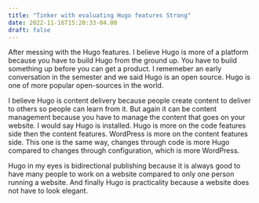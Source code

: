 ```yaml
---
title: "Tinker with evaluating Hugo features Strong"
date: 2022-11-16T15:20:33-04.00
draft: false
---
```


After messing with the Hugo features. I believe Hugo is more of a platform because you have to build Hugo from the ground up. You have to build something up before you can get a product. I rememeber an early conversation in the semester and we said Hugo is an open source. Hugo is one of more popular open-sources in the world. 

I believe Hugo is content delivery because people create content to deliver to others so people can learn from it. But again it can be content management because you have to manage the content that goes on your website. I would say Hugo is installed. Hugo is more on the code features side then the content features. WordPress is more on the content features side. This one is the same way, changes through code is more Hugo compared to changes through configuration, which is more WordPress. 

Hugo in my eyes is bidirectional publishing because it is always good to have many people to work on a website compared to only one person running a website. And finally Hugo is practicality because a website does not have to look elegant. 